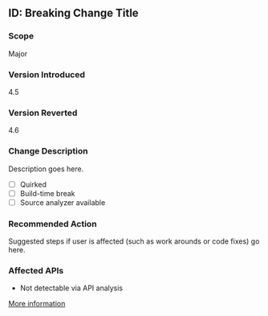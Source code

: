 ﻿## ID: Breaking Change Title

### Scope
Major

### Version Introduced
4.5

### Version Reverted
4.6

### Change Description
Description goes here.

- [ ] Quirked
- [ ] Build-time break
- [ ] Source analyzer available

### Recommended Action
Suggested steps if user is affected (such as work arounds or code fixes) go here.

### Affected APIs
* Not detectable via API analysis

[More information](LinkForMoreInformation)

<!--
    ### Original Bug
    Bug link goes here
    ### Notes
    Source analyzer status: Not usefully detectable with an analyzer
-->